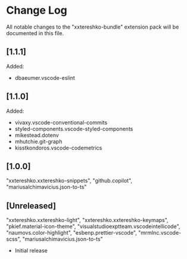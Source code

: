 # Change Log

All notable changes to the "xxtereshko-bundle" extension pack will be documented in this file.

## [1.1.1]

Added:

- dbaeumer.vscode-eslint

## [1.1.0]

Added:

- vivaxy.vscode-conventional-commits
- styled-components.vscode-styled-components
- mikestead.dotenv
- mhutchie.git-graph
- kisstkondoros.vscode-codemetrics

## [1.0.0]

"xxtereshko.xxtereshko-snippets",
"github.copilot",
"mariusalchimavicius.json-to-ts"

## [Unreleased]

"xxtereshko.xxtereshko-light",
"xxtereshko.xxtereshko-keymaps",
"pkief.material-icon-theme",
"visualstudioexptteam.vscodeintellicode",
"naumovs.color-highlight",
"esbenp.prettier-vscode",
"mrmlnc.vscode-scss",
"mariusalchimavicius.json-to-ts"

- Initial release
